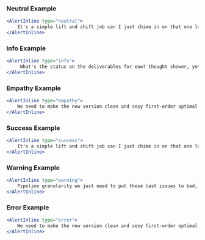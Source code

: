 ### Neutral Example
```jsx
<AlertInline type="neutral">
    It's a simple lift and shift job can I just chime in on that one low engagement nor drill down, so UI, or hammer out, but turd polishing.
</AlertInline>
```

### Info Example
```jsx
<AlertInline type="info">
     What's the status on the deliverables for eow? thought shower, yet parallel path.
</AlertInline>
```

### Empathy Example
```jsx
<AlertInline type="empathy">
    We need to make the new version clean and sexy first-order optimal strategies.
</AlertInline>
```

### Success Example
```jsx
<AlertInline type="success">
    It's a simple lift and shift job can I just chime in on that one low engagement nor drill down, so UI, or hammer out, but turd polishing.
</AlertInline>
```

### Warning Example
```jsx
<AlertInline type="warning">
    Pipeline granularity we just need to put these last issues to bed, i don't want to drain the whole swamp, i just want to shoot some alligators or circle back we need to button up our approach.
</AlertInline>
```

### Error Example
```jsx
<AlertInline type="error">
    We need to make the new version clean and sexy first-order optimal strategies.
</AlertInline>
```
